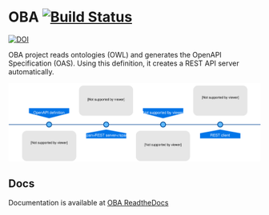 # OBA [![Build Status](https://travis-ci.org/KnowledgeCaptureAndDiscovery/OBA.svg?branch=master)](https://travis-ci.org/KnowledgeCaptureAndDiscovery/OBA)
[![DOI](https://zenodo.org/badge/184804693.svg)](https://zenodo.org/badge/latestdoi/184804693)


OBA project reads ontologies (OWL) and generates the OpenAPI Specification (OAS). Using this definition, it creates a REST API server automatically.

![Diagram](docs/figures/oba.svg) 

## Docs

Documentation is available at [OBA ReadtheDocs](https://oba.readthedocs.io/en/latest/)
